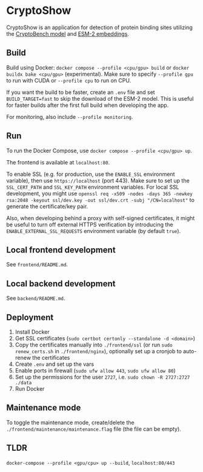 # CryptoShow

CryptoShow is an application for detection of protein binding sites utilizing the [CryptoBench model](https://github.com/skrhakv/TinyCryptobench) and [ESM-2 embeddings](https://github.com/facebookresearch/esm).

## Build

Build using Docker: `docker compose --profile <cpu/gpu> build` or `docker buildx bake <cpu/gpu>` (experimental). Make sure to specify `--profile gpu` to run with CUDA or `--profile cpu` to run on CPU.

If you want the build to be faster, create an `.env` file and set `BUILD_TARGET=fast` to skip the download of the ESM-2 model. This is useful for faster builds after the first full build when developing the app.

For monitoring, also include `--profile monitoring`.

## Run 

To run the Docker Compose, use  `docker compose --profile <cpu/gpu> up`.

The frontend is available at `localhost:80`. 

To enable SSL (e.g. for production, use the `ENABLE_SSL` environment variable), then use `https://localhost` (port 443). Make sure to set up the `SSL_CERT_PATH` and `SSL_KEY_PATH` environment variables. For local SSL development, you might use `openssl req -x509 -nodes -days 365 -newkey rsa:2048 -keyout ssl/dev.key -out ssl/dev.crt -subj "/CN=localhost"` to generate the certificate/key pair.

Also, when developing behind a proxy with self-signed certificates, it might be useful to turn off external HTTPS verification by introducing the `ENABLE_EXTERNAL_SSL_REQUESTS` environment variable (by default `true`).

## Local frontend development

See `frontend/README.md`.

## Local backend development

See `backend/README.md`.

## Deployment

1. Install Docker
2. Get SSL certificates (`sudo certbot certonly --standalone -d <domain>`)
3. Copy the certificates manually into `./frontend/ssl` (or run `sudo renew_certs.sh` in `./frontend/nginx`), optionally set up a cronjob to auto-renew the certificates
4. Create `.env` and set up the vars
5. Enable ports in firewall (`sudo ufw allow 443`, `sudo ufw allow 80`)
6. Set up the permissions for the user `2727`, i.e. `sudo chown -R 2727:2727 ./data`
7. Run Docker

## Maintenance mode

To toggle the maintenance mode, create/delete the `./frontend/maintenance/maintenance.flag` file (the file can be empty).

## TLDR

`docker-compose --profile <gpu/cpu> up --build`, `localhost:80/443`

